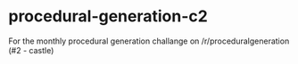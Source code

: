 # procedural-generation-c2
For the monthly procedural generation challange on /r/proceduralgeneration (#2 - castle)

